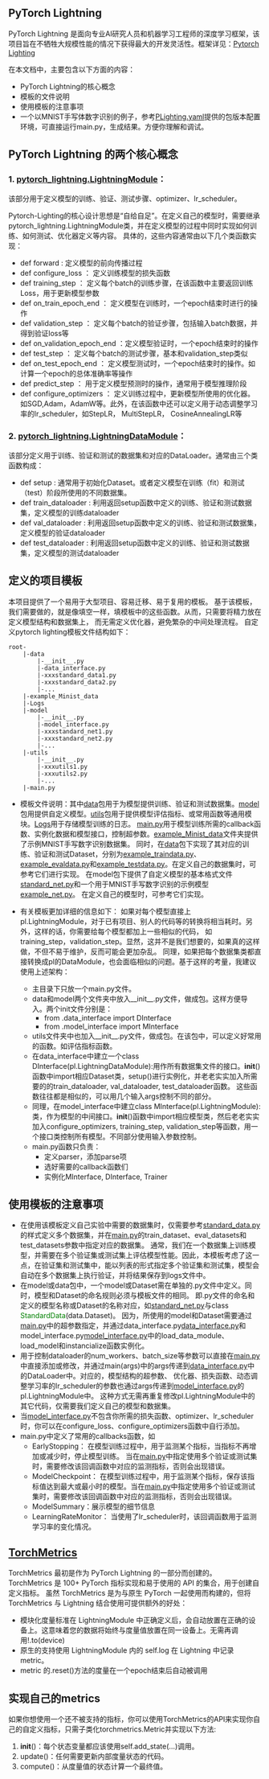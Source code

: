 ## PyTorch Lightning 
PyTorch Lightning 是面向专业AI研究人员和机器学习工程师的深度学习框架，该项目旨在不牺牲大规模性能的情况下获得最大的开发灵活性。框架详见：[Pytorch Lighting](https://lightning.ai/docs/pytorch/stable/)

在本文档中，主要包含以下方面的内容：
- PyTorch Lightning的核心概念
- 模板的文件说明
- 使用模板的注意事项
- 一个以MNIST手写体数字识别的例子，参考[PLighting.yaml](PLighting.yaml)提供的包版本配置环境，可直接运行main.py，生成结果。方便你理解和调试。

## PyTorch Lightning 的两个核心概念
### 1. [pytorch_lightning.LightningModule](https://lightning.ai/docs/pytorch/stable/common/lightning_module.html)：
该部分用于定义模型的训练、验证、测试步骤、optimizer、lr_scheduler。

Pytorch-Lighting的核心设计思想是“自给自足”。在定义自己的模型时，需要继承pytorch_lightning.LightningModule类，并在定义模型的过程中同时实现如何训练、如何测试、优化器定义等内容。
具体的，这些内容通常由以下几个类函数实现：

* def forward : 定义模型的前向传播过程
* def configure_loss ： 定义训练模型的损失函数
* def training_step ： 定义每个batch的训练步骤，在该函数中主要返回训练Loss，用于更新模型参数
* def on_train_epoch_end ： 定义模型在训练时，一个epoch结束时进行的操作
* def validation_step ： 定义每个batch的验证步骤，包括输入batch数据，并得到验证loss等
* def on_validation_epoch_end ：定义模型验证时，一个epoch结束时的操作
* def test_step ： 定义每个batch的测试步骤，基本和validation_step类似
* def on_test_epoch_end ： 定义模型测试时，一个epoch结束时的操作。如计算一个epoch的总体准确率等操作
* def predict_step ： 用于定义模型预测时的操作，通常用于模型推理阶段
* def configure_optimizers ： 定义训练过程中，更新模型所使用的优化器。如SGD,Adam，AdamW等。此外，在该函数中还可以定义用于动态调整学习率的lr_scheduler，如StepLR， MultiStepLR， CosineAnnealingLR等

### 2. [pytorch_lightning.LightningDataModule](https://lightning.ai/docs/pytorch/stable/data/datamodule.html#lightningdatamodule)： 
该部分定义用于训练、验证和测试的数据集和对应的DataLoader。通常由三个类函数构成：
* def setup : 通常用于初始化Dataset。或者定义模型在训练（fit）和测试（test）阶段所使用的不同数据集。
* def train_dataloader : 利用返回setup函数中定义的训练、验证和测试数据集，定义模型的训练dataloader
* def val_dataloader : 利用返回setup函数中定义的训练、验证和测试数据集，定义模型的验证dataloader
* def test_dataloader : 利用返回setup函数中定义的训练、验证和测试数据集，定义模型的测试dataloader

## 定义的项目模板
本项目提供了一个易用于大型项目、容易迁移、易于复用的模板。 基于该模板，我们需要做的，就是像填空一样，填模板中的这些函数。从而，只需要将精力放在定义模型结构和数据集上，
而无需定义优化器，避免繁杂的中间处理流程。 自定义pytorch lighting模板文件结构如下：
```
root-
	|-data
	    |-__init__.py
	    |-data_interface.py
	    |-xxxstandard_data1.py
	    |-xxxstandard_data2.py
	    |-...
	|-example_Minist_data
	|-Logs
	|-model
	    |-__init__.py
	    |-model_interface.py
	    |-xxxstandard_net1.py
	    |-xxxstandard_net2.py
	    |-...
	|-utils
	    |-__init__.py
	    |-xxxutils1.py
	    |-xxxutils2.py
	    |-...
	|-main.py
```
- 模板文件说明：其中[data](data)包用于为模型提供训练、验证和测试数据集。[model](model)包用提供自定义模型。[utils](utils)包用于提供模型评估指标、或常用函数等通用模块。[Logs](Logs)用于存储模型训练的日志。
[main.py](main.py)用于模型训练所需的callback函数、实例化数据和模型接口，控制超参数。[example_Minist_data](example_Minist_data)文件夹提供了示例MNIST手写数字识别数据集。
同时，在[data](data)包下实现了其对应的训练、验证和测试Dataset，分别为[example_traindata.py](data%2Fexample_traindata.py)、
[example_evaldata.py](data%2Fexample_evaldata.py)和[example_testdata.py](data%2Fexample_testdata.py)。在定义自己的数据集时，可参考它们进行实现。
在model包下提供了自定义模型的基本格式文件[standard_net.py](model%2Fstandard_net.py)和一个用于MNIST手写数字识别的示例模型[example_net.py](model%2Fexample_net.py)。
在定义自己的模型时，可参考它们实现。

- 有关模板更加详细的信息如下：
如果对每个模型直接上pl.LightningModule，对于已有项目、别人的代码等的转换将相当耗时。另外，这样的话，你需要给每个模型都加上一些相似的代码，
如training_step，validation_step。显然，这并不是我们想要的，如果真的这样做，不但不易于维护，反而可能会更加杂乱。
同理，如果把每个数据集类都直接转换成pl的DataModule，也会面临相似的问题。基于这样的考量，我建议使用上述架构：

  - 主目录下只放一个main.py文件。
  - data和model两个文件夹中放入__init__.py文件，做成包。这样方便导入。两个init文件分别是：
    - from .data_interface import DInterface
    - from .model_interface import MInterface
  - utils文件夹中也加入__init__.py文件，做成包。在该包中，可以定义好常用的函数。如评估指标函数。
  - 在data_interface中建立一个class DInterface(pl.LightningDataModule):用作所有数据集文件的接口。__init__()函数中import相应Dataset类，setup()进行实例化，并老老实实加入所需要的的train_dataloader, val_dataloader, test_dataloader函数。 这些函数往往都是相似的，可以用几个输入args控制不同的部分。
  - 同理，在model_interface中建立class MInterface(pl.LightningModule):类，作为模型的中间接口。__init__()函数中import相应模型类，然后老老实实加入configure_optimizers, training_step, validation_step等函数，用一个接口类控制所有模型。不同部分使用输入参数控制。
  - main.py函数只负责：
    - 定义parser，添加parse项
    - 选好需要的callback函数们
    - 实例化MInterface, DInterface, Trainer

## 使用模板的注意事项
- 在使用该模板定义自己实验中需要的数据集时，仅需要参考[standard_data.py](data%2Fstandard_data.py)的样式定义多个数据集，并在[main.py](main.py)的train_dataset、eval_datasets和test_datasets参数中指定对应的数据集。
通常，我们在一个数据集上训练模型，并需要在多个验证集或测试集上评估模型性能。因此，本模板考虑了这一点，在验证集和测试集中，能以列表的形式指定多个验证集和测试集，模型会自动在多个数据集上执行验证，并将结果保存到logs文件中。
- 在model或data包中，一个model或Dataset需在单独的.py文件中定义。同时，模型和Dataset的命名规则必须与模板文件的相同。
即.py文件的命名和定义的模型名称或Dataset的名称对应，如[standard_net.py](model%2Fstandard_net.py)与class <font color=Green>StandardData</font>(data.Dataset)。
因为，所使用的model和Dataset需要通过[main.py](main.py)中的超参数指定，并通过data_interface.py[data_interface.py](data%2Fdata_interface.py)和model_interface.py[model_interface.py](model%2Fmodel_interface.py)中的load_data_module、load_model和instancialize函数实例化。
- 用于控制dataloader的num_workers、batch_size等参数可以直接在[main.py](main.py)中直接添加或修改，并通过main(args)中的args传递到[data_interface.py](data%2Fdata_interface.py)中的DataLoader中。对应的，模型结构的超参数、
优化器、损失函数、动态调整学习率的lr_scheduler的参数也通过args传递到[model_interface.py](model%2Fmodel_interface.py)的pl.LightningModule中。 
这种方式无需再重复修改pl.LightningModule中的其它代码，仅需要我们定义自己的模型和数据集。
- 当[model_interface.py](model%2Fmodel_interface.py)不包含你所需的损失函数、optimizer、lr_scheduler时，你可以在configure_loss、configure_optimizers函数中自行添加。
- main.py中定义了常用的callbacks函数，如
  - EarlyStopping： 在模型训练过程中，用于监测某个指标，当指标不再增加或减少时，停止模型训练。
  当在[main.py](main.py)中指定使用多个验证或测试集时，需要修改该回调函数中对应的监测指标，否则会出现错误。
  - ModelCheckpoint： 在模型训练过程中，用于监测某个指标，保存该指标值达到最大或最小时的模型。当在[main.py](main.py)中指定使用多个验证或测试集时，需要修改该回调函数中对应的监测指标，否则会出现错误。
  - ModelSummary：展示模型的细节信息
  - LearningRateMonitor： 当使用了lr_scheduler时，该回调函数用于监测学习率的变化情况。

## [TorchMetrics](https://lightning.ai/docs/torchmetrics/stable/pages/quickstart.html)
TorchMetrics 最初是作为 PyTorch Lightning 的一部分而创建的。
TorchMetrics 是 100+ PyTorch 指标实现和易于使用的 API 的集合，用于创建自定义指标。
虽然 TorchMetrics 是为与原生 PyTorch 一起使用而构建的，但将 TorchMetrics 与 Lightning 结合使用可提供额外的好处：
- 模块化度量标准在 LightningModule 中正确定义后，会自动放置在正确的设备上。这意味着您的数据将始终与度量值放置在同一设备上。无需再调用!.to(device)
- 原生的支持使用 LightningModule 内的 self.log 在 Lightning 中记录metric。
- metric 的.reset()方法的度量在一个epoch结束后自动被调用

## 实现自己的metrics
如果你想使用一个还不被支持的指标，你可以使用TorchMetrics的API来实现你自己的自定义指标，只需子类化torchmetrics.Metric并实现以下方法:
1. __init__()：每个状态变量都应该使用self.add_state(…)调用。
2. update()：任何需要更新内部度量状态的代码。
3. compute()：从度量值的状态计算一个最终值。

